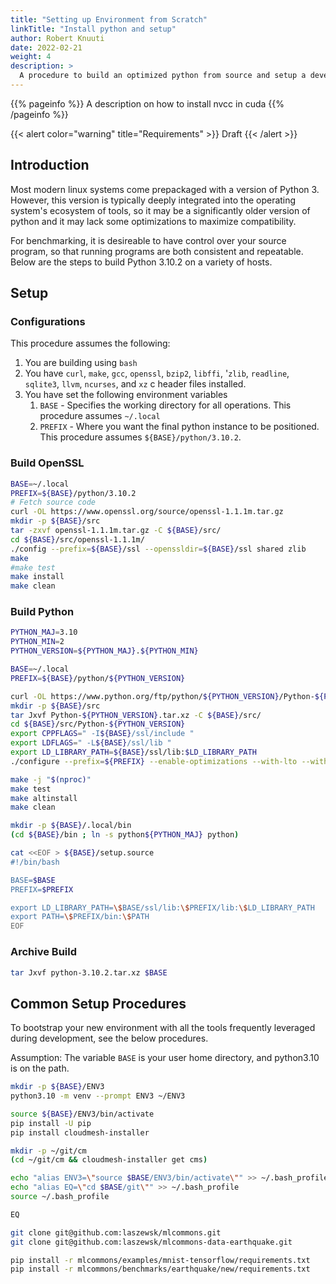 ```yaml
---
title: "Setting up Environment from Scratch"
linkTitle: "Install python and setup"
author: Robert Knuuti
date: 2022-02-21
weight: 4
description: >
  A procedure to build an optimized python from source and setup a development environment to run benchmarks.
---
```


{{% pageinfo %}}
  A description on how to install nvcc in cuda
{{% /pageinfo %}}


{{< alert color="warning" title="Requirements" >}}
Draft
{{< /alert >}}


## Introduction

Most modern linux systems come prepackaged with a version of Python 3.
However, this version is typically deeply integrated into the operating system's ecosystem of tools, so it may be a significantly older version of python and it may lack some optimizations to maximize compatibility.

For benchmarking, it is desireable to have control over your source program, so that running programs are both consistent and repeatable.
Below are the steps to build Python 3.10.2 on a variety of hosts.

## Setup

### Configurations

This procedure assumes the following:

1. You are building using `bash`
2. You have `curl`, `make`, `gcc`, `openssl`, `bzip2`, `libffi`, '`zlib`, `readline`, `sqlite3`, `llvm`, `ncurses`, and `xz` c header files installed.
3. You have set the following environment variables
   1. `BASE` - Specifies the working directory for all operations.  This procedure assumes `~/.local`
   2. `PREFIX` - Where you want the final python instance to be positioned.  This procedure assumes `${BASE}/python/3.10.2`.

### Build OpenSSL

```bash
BASE=~/.local
PREFIX=${BASE}/python/3.10.2
# Fetch source code
curl -OL https://www.openssl.org/source/openssl-1.1.1m.tar.gz
mkdir -p ${BASE}/src
tar -zxvf openssl-1.1.1m.tar.gz -C ${BASE}/src/
cd ${BASE}/src/openssl-1.1.1m/
./config --prefix=${BASE}/ssl --openssldir=${BASE}/ssl shared zlib
make
#make test
make install
make clean
```

### Build Python

```bash
PYTHON_MAJ=3.10
PYTHON_MIN=2
PYTHON_VERSION=${PYTHON_MAJ}.${PYTHON_MIN}

BASE=~/.local
PREFIX=${BASE}/python/${PYTHON_VERSION}

curl -OL https://www.python.org/ftp/python/${PYTHON_VERSION}/Python-${PYTHON_VERSION}.tar.xz
mkdir -p ${BASE}/src
tar Jxvf Python-${PYTHON_VERSION}.tar.xz -C ${BASE}/src/
cd ${BASE}/src/Python-${PYTHON_VERSION}
export CPPFLAGS=" -I${BASE}/ssl/include "
export LDFLAGS=" -L${BASE}/ssl/lib "
export LD_LIBRARY_PATH=${BASE}/ssl/lib:$LD_LIBRARY_PATH
./configure --prefix=${PREFIX} --enable-optimizations --with-lto --with-computed-gotos --with-system-ffi

make -j "$(nproc)"
make test
make altinstall
make clean

mkdir -p ${BASE}/.local/bin
(cd ${BASE}/bin ; ln -s python${PYTHON_MAJ} python)

cat <<EOF > ${BASE}/setup.source
#!/bin/bash

BASE=$BASE
PREFIX=$PREFIX

export LD_LIBRARY_PATH=\$BASE/ssl/lib:\$PREFIX/lib:\$LD_LIBRARY_PATH
export PATH=\$PREFIX/bin:\$PATH
EOF
```

### Archive Build

```bash
tar Jxvf python-3.10.2.tar.xz $BASE
```

## Common Setup Procedures

To bootstrap your new environment with all the tools frequently leveraged during development, see the below procedures.

Assumption: The variable `BASE` is your user home directory, and python3.10 is on the path.

```bash
mkdir -p ${BASE}/ENV3
python3.10 -m venv --prompt ENV3 ~/ENV3

source ${BASE}/ENV3/bin/activate
pip install -U pip
pip install cloudmesh-installer

mkdir -p ~/git/cm
(cd ~/git/cm && cloudmesh-installer get cms)

echo "alias ENV3=\"source $BASE/ENV3/bin/activate\"" >> ~/.bash_profile
echo "alias EQ=\"cd $BASE/git\"" >> ~/.bash_profile
source ~/.bash_profile

EQ

git clone git@github.com:laszewsk/mlcommons.git
git clone git@github.com:laszewsk/mlcommons-data-earthquake.git

pip install -r mlcommons/examples/mnist-tensorflow/requirements.txt
pip install -r mlcommons/benchmarks/earthquake/new/requirements.txt
```
